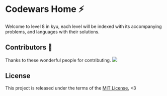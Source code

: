 # Codewars Home ⚡️

Welcome to level 8 in kyu, each level will be indexed with its accompanying problems, and languages with their solutions.

## Contributors 💜

Thanks to these wonderful people for contributing. <a href="https://github.com/SStandby/codewars-group/graphs/contributors"><img src="https://opencollective.com/codewars-group/contributors.svg?width=890&button=false" /></a>

## License

This project is released under the terms of the [MIT License.][mit] <3

[mit]: https://github.com/Sstandby/home/blob/master/LICENSE

